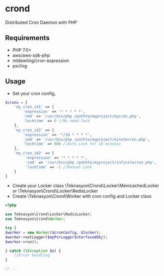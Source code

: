 # crond
Distributed Cron Daemon with PHP

## Requirements
* PHP 7.0+
* aws/aws-sdk-php
* mtdowling/cron-expression
* psr/log

## Usage

- Set your cron config,
``` php
$crons = [
    'my_cron_id1' => [
        'expression' => '* * * * *',
        'cmd' => '/usr/bin/php /pathto/myproject/mycron.php',
        'locktime' => 0 //No need lock
    ],
    'my_cron_id2' => [
        'expression' => '*/10 * * * *',
        'cmd' => '/usr/bin/php /pathto/myproject/minutecron.php',
        'locktime' => 600 //Auto Lock for 10 minutes
    ],
    'my_cron_id2' => [
         'expression' => '* * * * *',
         'cmd' => '/usr/bin/php /pathto/myproject/infinitecron.php',
         'locktime' => -1 //Manual Lock
    ]
]
```
- Create your Locker class \Teknasyon\Crond\Locker\MemcachedLocker or \Teknasyon\Crond\Locker\RedisLocker
- Create \Teknasyon\Crond\Worker with cron config and Locker class

``` php
<?php

use Teknasyon\Crond\Locker\RedisLocker;
use Teknasyon\Crond\Worker;

try {
$worker = new Worker($cronConfig, $locker);
$worker->setLogger($myPsrLoggerInterfacedObj);
$worker->run();

} catch (\Exception $e) {
    //Error handling
}

// ...
```

